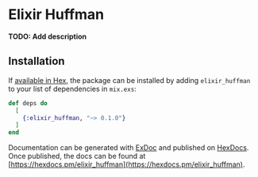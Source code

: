 # Elixir Huffman

**TODO: Add description**

## Installation

If [available in Hex](https://hex.pm/docs/publish), the package can be installed
by adding `elixir_huffman` to your list of dependencies in `mix.exs`:

```elixir
def deps do
  [
    {:elixir_huffman, "~> 0.1.0"}
  ]
end
```

Documentation can be generated with [ExDoc](https://github.com/elixir-lang/ex_doc)
and published on [HexDocs](https://hexdocs.pm). Once published, the docs can
be found at [https://hexdocs.pm/elixir_huffman](https://hexdocs.pm/elixir_huffman).

